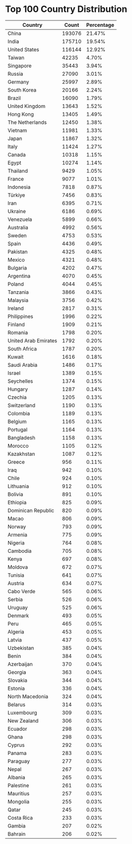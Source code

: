 # Top 100 Country Distribution
| Country | Count | Percentage |
|----|----|----|
| China | 193076 | 21.47% |
| India | 175710 | 19.54% |
| United States | 116144 | 12.92% |
| Taiwan | 42235 | 4.70% |
| Singapore | 35443 | 3.94% |
| Russia | 27090 | 3.01% |
| Germany | 25997 | 2.89% |
| South Korea | 20166 | 2.24% |
| Brazil | 16090 | 1.79% |
| United Kingdom | 13643 | 1.52% |
| Hong Kong | 13405 | 1.49% |
| The Netherlands | 12450 | 1.38% |
| Vietnam | 11981 | 1.33% |
| Japan | 11867 | 1.32% |
| Italy | 11424 | 1.27% |
| Canada | 10318 | 1.15% |
| Egypt | 10274 | 1.14% |
| Thailand | 9429 | 1.05% |
| France | 9077 | 1.01% |
| Indonesia | 7818 | 0.87% |
| Türkiye | 7456 | 0.83% |
| Iran | 6395 | 0.71% |
| Ukraine | 6186 | 0.69% |
| Venezuela | 5899 | 0.66% |
| Australia | 4992 | 0.56% |
| Sweden | 4753 | 0.53% |
| Spain | 4436 | 0.49% |
| Pakistan | 4325 | 0.48% |
| Mexico | 4321 | 0.48% |
| Bulgaria | 4202 | 0.47% |
| Argentina | 4070 | 0.45% |
| Poland | 4044 | 0.45% |
| Tanzania | 3866 | 0.43% |
| Malaysia | 3756 | 0.42% |
| Ireland | 2817 | 0.31% |
| Philippines | 1996 | 0.22% |
| Finland | 1909 | 0.21% |
| Romania | 1798 | 0.20% |
| United Arab Emirates | 1792 | 0.20% |
| South Africa | 1787 | 0.20% |
| Kuwait | 1616 | 0.18% |
| Saudi Arabia | 1486 | 0.17% |
| Israel | 1389 | 0.15% |
| Seychelles | 1374 | 0.15% |
| Hungary | 1287 | 0.14% |
| Czechia | 1205 | 0.13% |
| Switzerland | 1190 | 0.13% |
| Colombia | 1189 | 0.13% |
| Belgium | 1165 | 0.13% |
| Portugal | 1164 | 0.13% |
| Bangladesh | 1158 | 0.13% |
| Morocco | 1105 | 0.12% |
| Kazakhstan | 1087 | 0.12% |
| Greece | 956 | 0.11% |
| Iraq | 942 | 0.10% |
| Chile | 924 | 0.10% |
| Lithuania | 912 | 0.10% |
| Bolivia | 891 | 0.10% |
| Ethiopia | 825 | 0.09% |
| Dominican Republic | 820 | 0.09% |
| Macao | 806 | 0.09% |
| Norway | 793 | 0.09% |
| Armenia | 775 | 0.09% |
| Nigeria | 764 | 0.08% |
| Cambodia | 705 | 0.08% |
| Kenya | 697 | 0.08% |
| Moldova | 672 | 0.07% |
| Tunisia | 641 | 0.07% |
| Austria | 634 | 0.07% |
| Cabo Verde | 565 | 0.06% |
| Serbia | 526 | 0.06% |
| Uruguay | 525 | 0.06% |
| Denmark | 493 | 0.05% |
| Peru | 465 | 0.05% |
| Algeria | 453 | 0.05% |
| Latvia | 437 | 0.05% |
| Uzbekistan | 385 | 0.04% |
| Benin | 384 | 0.04% |
| Azerbaijan | 370 | 0.04% |
| Georgia | 363 | 0.04% |
| Slovakia | 344 | 0.04% |
| Estonia | 336 | 0.04% |
| North Macedonia | 324 | 0.04% |
| Belarus | 314 | 0.03% |
| Luxembourg | 309 | 0.03% |
| New Zealand | 306 | 0.03% |
| Ecuador | 298 | 0.03% |
| Ghana | 298 | 0.03% |
| Cyprus | 292 | 0.03% |
| Panama | 283 | 0.03% |
| Paraguay | 277 | 0.03% |
| Nepal | 267 | 0.03% |
| Albania | 265 | 0.03% |
| Palestine | 261 | 0.03% |
| Mauritius | 257 | 0.03% |
| Mongolia | 255 | 0.03% |
| Qatar | 245 | 0.03% |
| Costa Rica | 233 | 0.03% |
| Gambia | 207 | 0.02% |
| Bahrain | 206 | 0.02% |
